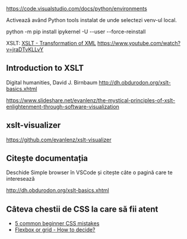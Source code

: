 https://code.visualstudio.com/docs/python/environments

Activează având Python tools instalat de unde selectezi venv-ul local.

python -m pip install ipykernel -U --user --force-reinstall

XSLT: [XSLT - Transformation of XML](https://www.youtube.com/watch?v=NUtSG8Tiybs)
https://www.youtube.com/watch?v=jraDTvKLLvY

## Introduction to XSLT

Digital humanities, David J. Birnbaum
http://dh.obdurodon.org/xslt-basics.xhtml   

https://www.slideshare.net/evanlenz/the-mystical-principles-of-xslt-enlightenment-through-software-visualization

## xslt-visualizer

https://github.com/evanlenz/xslt-visualizer


## Citește documentația

Deschide Simple browser în VSCode și citește câte o pagină care te interesează

http://dh.obdurodon.org/xslt-basics.xhtml

## Câteva chestii de CSS la care să fii atent

- [5 common beginner CSS mistakes](https://www.youtube.com/watch?v=rxnX1jdoI6c)
- [Flexbox or grid - How to decide?](https://www.youtube.com/watch?v=3elGSZSWTbM)